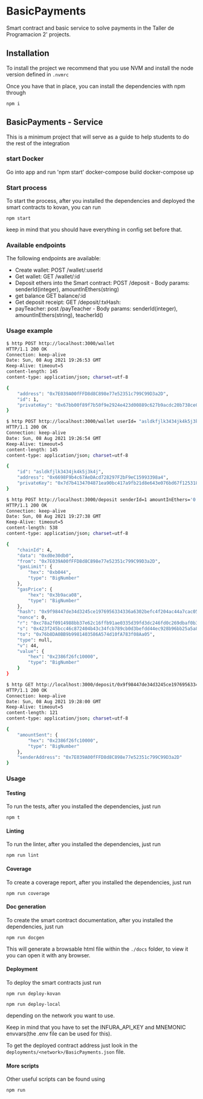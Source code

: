# BasicPayments

Smart contract and basic service to solve payments in the Taller de Programacion 2' projects.

## Installation

To install the project we recommend that you use NVM and install the node version defined in `.nvmrc`

Once you have that in place, you can install the dependencies with npm through

`npm i`

## BasicPayments - Service

This is a minimum project that will serve as a guide to help students to do the rest of the integration


### start Docker

Go into app and run 'npm start'
docker-compose build
docker-compose up


### Start process

To start the process, after you installed the dependencies and deployed the smart contracts to kovan, you can run

`npm start`

keep in mind that you should have everything in config set before that.

### Available endpoints

The following endpoints are available:

- Create wallet: POST /wallet/:userId
- Get wallet: GET /wallet/:id
- Deposit ethers into the Smart contract: POST /deposit - Body params: senderId(integer), amountInEthers(string)
- get balance GET balance/:id
- Get deposit receipt: GET /deposit/:txHash:
- payTeacher: post /payTeacher - Body params: senderId(integer), amountInEthers(string), teacherId()
### Usage example

```sh
$ http POST http://localhost:3000/wallet
HTTP/1.1 200 OK
Connection: keep-alive
Date: Sun, 08 Aug 2021 19:26:53 GMT
Keep-Alive: timeout=5
content-length: 145
content-type: application/json; charset=utf-8

{
    "address": "0x7E039A00fFFD8d8C898e77e52351c799C99D3a2D",
    "id": 1,
    "privateKey": "0x67bb00f89f7b50f9e2924e423d00889c627b9acdc20b738ce00ccdcf6e4b8da0"
}

$ http POST http://localhost:3000/wallet userId= "asldkfjlk3434jk4k5j3k4j"
HTTP/1.1 200 OK
Connection: keep-alive
Date: Sun, 08 Aug 2021 19:26:54 GMT
Keep-Alive: timeout=5
content-length: 145
content-type: application/json; charset=utf-8

{
    "id": "asldkfjlk3434jk4k5j3k4j",
    "address": "0x6698F9b4c67AeDAcd728297F2bF9eC15993398a4",
    "privateKey": "0x7d7b4134704871ea90bc417a9fb21d8e643e076bd67f1253189e75181258c500"
}

$ http POST http://localhost:3000/deposit senderId=1 amountInEthers='0.01'          
HTTP/1.1 200 OK
Connection: keep-alive
Date: Sun, 08 Aug 2021 19:27:38 GMT
Keep-Alive: timeout=5
content-length: 538
content-type: application/json; charset=utf-8

{
    "chainId": 4,
    "data": "0xd0e30db0",
    "from": "0x7E039A00fFFD8d8C898e77e52351c799C99D3a2D",
    "gasLimit": {
        "hex": "0xb044",
        "type": "BigNumber"
    },
    "gasPrice": {
        "hex": "0x3b9aca08",
        "type": "BigNumber"
    },
    "hash": "0x9f98447de34d3245ce1976956334336a6302befc4f204ac44a7cac0526caa82d",
    "nonce": 0,
    "r": "0xc78a2f0914988bb37e62c16ffb91ae0335d39fd3dc246fd0c269dbaf0b331589",
    "s": "0x423f245bcc46c872404b43c34fcb789cb0d3befdd44ec928b96bb25a5a887762",
    "to": "0x76b8DA0BB9b9981403586A574d10fA783f08Aa05",
    "type": null,
    "v": 44,
    "value": {
        "hex": "0x2386f26fc10000",
        "type": "BigNumber"
    }
}

$ http GET http://localhost:3000/deposit/0x9f98447de34d3245ce1976956334336a6302befc4f204ac44a7cac0526caa82d
HTTP/1.1 200 OK
Connection: keep-alive
Date: Sun, 08 Aug 2021 19:28:00 GMT
Keep-Alive: timeout=5
content-length: 121
content-type: application/json; charset=utf-8

{
    "amountSent": {
        "hex": "0x2386f26fc10000",
        "type": "BigNumber"
    },
    "senderAddress": "0x7E039A00fFFD8d8C898e77e52351c799C99D3a2D"
}

```


### Usage



#### Testing

To run the tests, after you installed the dependencies, just run

`npm t`

#### Linting

To run the linter, after you installed the dependencies, just run 

`npm run lint`

#### Coverage

To create a coverage report, after you installed the dependencies, just run 

`npm run coverage`

#### Doc generation

To create the smart contract documentation, after you installed the dependencies, just run 

`npm run docgen`

This will generate a browsable html file within the `./docs` folder, to view it you can open it with any browser.

#### Deployment

To deploy the smart contracts just run

`npm run deploy-kovan`

`npm run deploy-local`

depending on the network you want to use.

Keep in mind that you have to set the INFURA_API_KEY and MNEMONIC envvars(the .env file can be used for this).

To get the deployed contract address just look in the `deployments/<network>/BasicPayments.json` file.

#### More scripts

Other useful scripts can be found using

`npm run`
